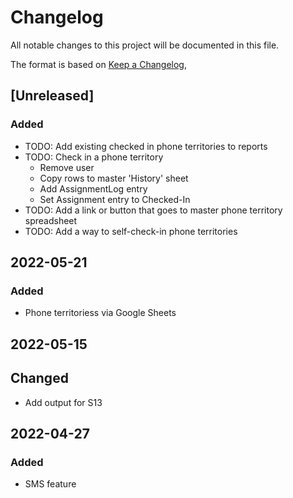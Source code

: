# Changelog
All notable changes to this project will be documented in this file.

The format is based on [Keep a Changelog](https://keepachangelog.com/en/1.0.0/),

## [Unreleased]
### Added
- TODO: Add existing checked in phone territories to reports
- TODO: Check in a phone territory
  - Remove user
  - Copy rows to master 'History' sheet
  - Add AssignmentLog entry
  - Set Assignment entry to Checked-In
- TODO: Add a link or button that goes to master phone territory spreadsheet
- TODO: Add a way to self-check-in phone territories

## 2022-05-21
### Added
- Phone territoriess via Google Sheets

## 2022-05-15
## Changed
- Add output for S13

## 2022-04-27
### Added
- SMS feature